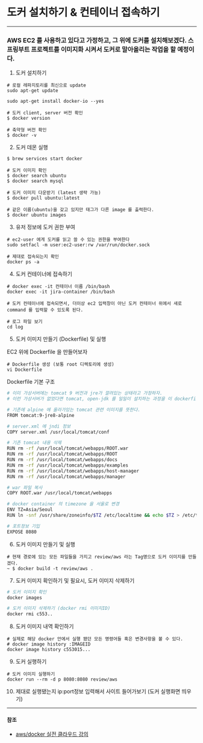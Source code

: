 # 도커 설치하기 & 컨테이너 접속하기

---

### AWS EC2 를 사용하고 있다고 가정하고, 그 위에 도커를 설치해보겠다. 스프링부트 프로젝트를 이미지화 시켜서 도커로 말아올리는 작업을 할 예정이다. 

1. 도커 설치하기 

```shell
# 로컬 레파지토리를 최신으로 update
sudo apt-get update 

sudo apt-get install docker-io --yes

# 도커 client, server 버전 확인
$ docker version

# 축약형 버전 확인
$ docker -v
```



2. 도커 데몬 실행 

```shell
$ brew services start docker

# 도커 이미지 확인
$ docker search ubuntu
$ docker search mysql

# 도커 이미지 다운받기 (latest 생략 가능)
$ docker pull ubuntu:latest 

# 같은 이름(ubuntu)을 갖고 있지만 태그가 다른 image 를 출력한다.
$ docker ubuntu images 
```



3. 유저 정보에 도커 권한 부여

```shell
# ec2-user 에게 도커를 읽고 쓸 수 있는 권한을 부여한다
sudo setfacl -m user:ec2-user:rw /var/run/docker.sock

# 제대로 접속되는지 확인
docker ps -a
```



4. 도커 컨테이너에 접속하기 

```shell
# docker exec -it 컨테이너 이름 /bin/bash
docker exec -it jira-container /bin/bash

# 도커 컨테이너에 접속되면서, 더이상 ec2 입력창이 아닌 도커 컨테이너 위에서 새로 command 를 입력할 수 있도록 된다.

# 로그 파일 보기
cd log
```



5. 도커 이미지 만들기 (Dockerfile) 및 실행

EC2 위에 Dockerfile 을 만들어보자

```shell
# Dockerfile 생성 (보통 root 디렉토리에 생성)
vi Dockerfile
```



Dockerfile 기본 구조

```bash
# 이미 가상서버에는 tomcat 9 버전과 jre가 깔려있는 상태라고 가정하자.
# 이런 가상서버가 없었다면 tomcat, open-jdk 를 일일이 설치하는 과정을 이 dockerfile 에 넣어야 했을 것이다.

# 기존에 alpine 에 올라가있는 tomcat 관련 이미지를 뜻한다. 
FROM tomcat:9-jre8-alpine 

# server.xml 에 jndi 정보
COPY server.xml /usr/local/tomcat/conf

# 기존 tomcat 내용 삭제
RUN rm -rf /usr/local/tomcat/webapps/ROOT.war
RUN rm -rf /usr/local/tomcat/webapps/ROOT
RUN rm -rf /usr/local/tomcat/webapps/docs
RUN rm -rf /usr/local/tomcat/webapps/examples
RUN rm -rf /usr/local/tomcat/webapps/host-manager
RUN rm -rf /usr/local/tomcat/webapps/manager

# war 파일 복사
COPY ROOT.war /usr/local/tomcat/webapps

# docker container 의 timezone 을 서울로 변경
ENV TZ=Asia/Seoul
RUN ln -snf /usr/share/zoneinfo/$TZ /etc/localtime && echo $TZ > /etc/timezone

# 포트정보 기입 
EXPOSE 8080
```



6. 도커 이미지 만들기 및 실행

```shell
# 현재 경로에 있는 모든 파일들을 가지고 review/aws 라는 Tag명으로 도커 이미지를 만들겠다. 
~ $ docker build -t review/aws . 
```



7. 도커 이미지 확인하기 및 필요시, 도커 이미지 삭제하기

```bash
# 도커 이미지 확인
docker images

# 도커 이미지 삭제하기 (docker rmi 이미지ID)
docker rmi c553..
```



8. 도커 이미지 내역 확인하기

```shell
# 실제로 해당 docker 안에서 실행 됐던 모든 명령어들 혹은 변경사항을 볼 수 있다. 
# docker image history :IMAGEID
docker image history c553015...
```



9. 도커 실행하기

```shell
# 도커 이미지 실행하기
docker run --rm -d p 8080:8080 review/aws
```



10. 제대로 실행됐는지 ip:port정보 입력해서 사이트 들어가보기 (도커 실행화면 띄우기)

---

#### 참조

* [aws/docker 실전 클라우드 강의](https://fastcampus.co.kr/courses/201520/clips/)